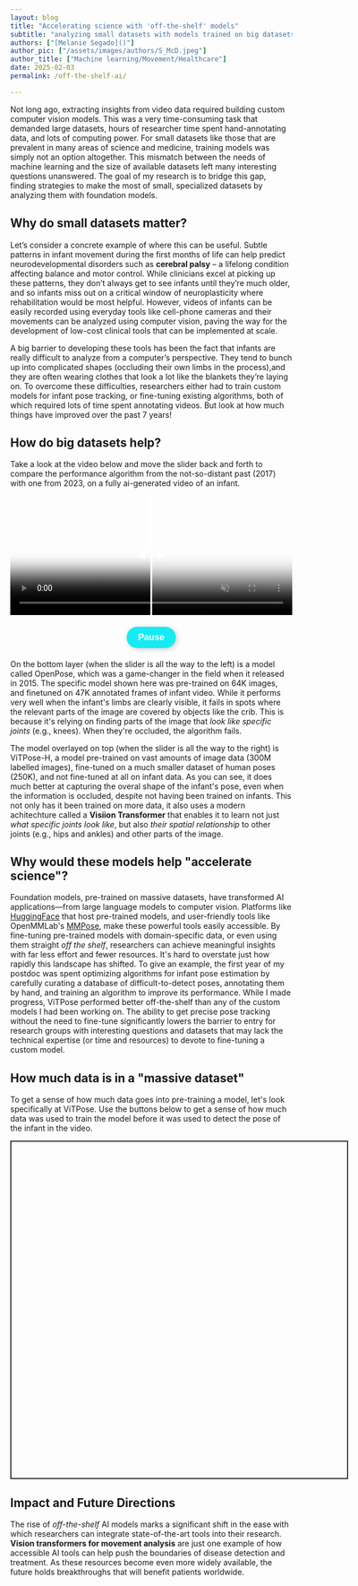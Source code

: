 ```yaml
---
layout: blog
title: "Accelerating science with 'off-the-shelf' models"
subtitle: "analyzing small datasets with models trained on big datasets"
authors: ["[Melanie Segado]()"]
author_pic: ["/assets/images/authors/S_McD.jpeg"]
author_title: ["Machine learning/Movement/Healthcare"]
date: 2025-02-03
permalink: /off-the-shelf-ai/

---
```



Not long ago, extracting insights from video data required building custom computer vision models. This was a very time-consuming task that demanded large datasets, hours of researcher time spent hand-annotating data, and lots of computing power. For small datasets like those that are prevalent in many areas of science and medicine, training models was simply not an option altogether. This mismatch between the needs of machine learning and the size of available datasets left many interesting questions unanswered. The goal of my research is to bridge this gap, finding strategies to make the most of small, specialized datasets by analyzing them with foundation models.

## Why do small datasets matter?

Let’s consider a concrete example of where this can be useful. Subtle patterns in infant movement during the first months of life can help predict neurodevelopmental disorders such as **cerebral palsy** – a lifelong condition affecting balance and motor control. While clinicians excel at picking up these patterns, they don’t always get to see infants until they’re much older, and so infants miss out on a critical window of neuroplasticity where rehabilitation would be most helpful. However, videos of infants can be easily recorded using everyday tools like cell-phone cameras and their movements can be analyzed using computer vision, paving the way for the development of low-cost clinical tools that can be implemented at scale.

A big barrier to developing these tools has been the fact that infants are really difficult to analyze from a computer’s perspective. They tend to bunch up into complicated shapes (occluding their own limbs in the process),and they are often wearing clothes that look a lot like the blankets they’re laying on. To overcome these difficulties, researchers either had to train custom models for infant pose tracking, or fine-tuning existing algorithms, both of which required lots of time spent annotating videos. But look at how much things have improved over the past 7 years! 

## How do big datasets help?

Take a look at the video below and move the slider back and forth to compare the performance algorithm from the not-so-distant past (2017) with one from 2023, on a fully ai-generated video of an infant.  

<div id="video-compare-container">
  <video id="video1" loop muted autoplay poster="../assets/post_assets/2025-03-01-Melanie-Segado/openpose.jpg">
    <source src="../assets/post_assets/2025-03-01-Melanie-Segado/openpose.mp4" type="video/mp4">
    <source src="../assets/post_assets/2025-03-01-Melanie-Segado/openpose.webm" type="video/webm">
  </video>
  <div id="video-clipper">
    <video id="video2" loop muted autoplay poster="../assets/post_assets/2025-03-01-Melanie-Segado/vitposeh.jpg">
      <source src="../assets/post_assets/2025-03-01-Melanie-Segado/vitposeh.mp4" type="video/mp4">
      <source src="../assets/post_assets/2025-03-01-Melanie-Segado/vitposeh.webm" type="video/webm">
    </video>
  </div>
  <!-- Initial Center Line with Arrows -->
  <div id="initial-line">
    <div class="arrow" id="left-arrow">◀</div>
    <div class="arrow" id="right-arrow">▶</div>
  </div>
  <div id="slider-line">
    <div class="arrow" id="dynamic-left-arrow">◀</div>
    <div class="arrow" id="dynamic-right-arrow">▶</div>
  </div>
</div>

<!-- Pause Button -->
<button id="pause-btn" class="cute-button">Pause</button>

<style>

  .cute-button{
    background:rgb(23, 235, 242); /* Soft turquoise */
    border: none;
    padding: 12px 24px;
    border-radius: 20px; /* Makes it rounded */
    font-size: 16px;
    font-weight: bold;
    color: white;
    cursor: pointer;
    box-shadow: 2px 2px 10px rgba(0, 0, 0, 0.2);
    transition: all 0.3s ease;
  }

  #video-compare-container {
    display: inline-block;
    line-height: 0;
    position: relative;
    width: 100%;
    padding-top: 42.3%;
  }

  #video-compare-container > video {
    width: 100%;
    position: absolute;
    top: 0;
    height: 100%;
  }

  #video-clipper {
    width: 50%;
    position: absolute;
    top: 0;
    bottom: 0;
    overflow: hidden;
  }

  #video-clipper video {
    width: 200%;
    position: absolute;
    height: 100%;
  }

  /* Style the Pause Button */
  #pause-btn {
    display: block;
    margin: 20px auto;
    padding: 10px 20px;
    font-size: 16px;
    cursor: pointer;
  }

  /* Initial Center Line */
  #initial-line {
    position: absolute;
    top: 0;
    left: 50%;
    width: 3px;
    height: 100%;
    background: white;
    transform: translateX(-50%);
    z-index: 10;
    transition: opacity 0.3s ease-in-out;
  }

  /* Vertical Slider Line */
  #slider-line {
    position: absolute;
    top: 0;
    width: 3px;
    height: 100%;
    background: white;
    pointer-events: none;
    z-index: 10;
    display: none;
  }

  /* Arrow Styles */
  .arrow {
    position: absolute;
    top: 50%;
    transform: translateY(-50%);
    font-size: 18px;
    color: white;
    font-weight: bold;
    background: rgba(0, 0, 0, 0);
    padding: 5px;
    border-radius: 50%;
    pointer-events: none;
  }

  #left-arrow, #dynamic-left-arrow {
    left: -20px;
  }

  #right-arrow, #dynamic-right-arrow {
    right: -20px;
  }

  /* Position the arrows for the initial line */
  #left-arrow {
    left: -30px;
  }

  #right-arrow {
    right: -30px;
  }

</style>

<script>
document.addEventListener("DOMContentLoaded", function () {
    var videoContainer = document.getElementById("video-compare-container"),
        video1 = document.getElementById("video1"),
        video2 = document.getElementById("video2"),
        videoClipper = document.getElementById("video-clipper"),
        initialLine = document.getElementById("initial-line"),
        sliderLine = document.getElementById("slider-line"),
        pauseBtn = document.getElementById("pause-btn");

    if (!video1 || !video2) {
        console.error("Error: One or more videos are missing.");
        return;
    }

    // Ensure both videos play initially
    video1.play();
    video2.play();

    // Pause and Play Functionality
    pauseBtn.addEventListener("click", function () {
        if (video1.paused || video2.paused) {
            video1.play();
            video2.play();
            pauseBtn.textContent = "Pause";
        } else {
            video1.pause();
            video2.pause();
            pauseBtn.textContent = "Play";
        }
    });

    // Hide initial line when user interacts
    videoContainer.addEventListener("mouseenter", function () {
        initialLine.style.opacity = "0"; // Fade out initial line
    });

    videoContainer.addEventListener("mouseleave", function () {
        initialLine.style.opacity = "1"; // Fade it back in when mouse leaves
    });

    // Track Mouse Movement to Adjust Clipper Width and Show Dynamic Line
    videoContainer.addEventListener("mousemove", function (e) {
        var rect = videoContainer.getBoundingClientRect(),
            position = ((e.pageX - rect.left) / videoContainer.offsetWidth) * 100;

        if (position <= 100) { 
            videoClipper.style.width = position + "%";
            video2.style.width = ((100 / position) * 100) + "%";
            video2.style.zIndex = 3;

            // Show and move the dynamic vertical line
            sliderLine.style.display = "block";
            sliderLine.style.left = e.pageX - rect.left + "px";
        }
    });

    // Hide dynamic line when mouse leaves
    videoContainer.addEventListener("mouseleave", function () {
        sliderLine.style.display = "none";
    });
});
</script>

On the bottom layer (when the slider is all the way to the left) is a model called OpenPose, which was a game-changer in the field when it released in 2015. The specific model shown here was pre-trained on 64K images, and finetuned on 47K annotated frames of infant video. While it performs very well when the infant's limbs are clearly visible, it fails in spots where the relevant parts of the image are covered by objects like the crib. This is because it's relying on finding parts of the image that _look like specific joints_ (e.g., knees). When they're occluded, the algorithm fails.  

The model overlayed on top (when the slider is all the way to the right) is ViTPose-H, a model pre-trained on vast amounts of image data (300M labelled images), fine-tuned on a much smaller dataset of human poses (250K), and not fine-tuned at all on infant data. As you can see, it does much better at capturing the overal shape of the infant's pose, even when the information is occluded, despite not having been trained on infants. This not only has it been trained on more data, it also uses a modern achitechture called a **Visiion Transformer** that enables it to learn not just _what specific joints look like_, but also _their spatial relationship_ to other joints (e.g., hips and ankles) and other parts of the image. 

## Why would these models help "accelerate science"? 

Foundation models, pre-trained on massive datasets, have transformed AI applications—from large language models to computer vision. Platforms like [HuggingFace](https://huggingface.co/) that host pre-trained models, and user-friendly tools like OpenMMLab's [MMPose](https://mmpose.readthedocs.io/en/latest/overview.html), make these powerful tools easily accessible. By fine-tuning pre-trained models with domain-specific data, or even using them straight *off the shelf*, researchers can achieve meaningful insights with far less effort and fewer resources. It's hard to overstate just how rapidly this landscape has shifted. To give an example, the first year of my postdoc was spent optimizing algorithms for infant pose estimation by carefully curating a database of difficult-to-detect poses, annotating them by hand, and training an algorithm to improve its performance. While I made progress, ViTPose performed better off-the-shelf than any of the custom models I had been working on. The ability to get precise pose tracking without the need to fine-tune significantly lowers the barrier to entry for research groups with interesting questions and datasets that may lack the technical expertise (or time and resources) to devote to fine-tuning a custom model. 

## How much data is in a "massive dataset"
<script src="https://d3js.org/d3.v7.min.js"></script>

To get a sense of how much data goes into pre-training a model, let's look specifically at ViTPose. Use the buttons below to get a sense of how much data was used to train the model before it was used to detect the pose of the infant in the video. 

<style>
        #container {
            position: relative;
            width: 600px;
            height: 600px;
            border: 2px solid #333;
            overflow: hidden;
        }
        .dataset {
            position: absolute;
            background-color: rgba(0, 123, 255, 0.7);
            border: 1px solid #0056b3;
            color: #fff;
            display: flex;
            justify-content: center;
            align-items: center;
            font-size: 14px;
            text-align: center;
            transition: transform 0.5s ease-in-out;
            cursor: pointer;
        }

</style>
<div id="container"></div>

<script>
    const datasets = [
        { id: "jft300m", name: "JFT-300M", size: 300000000, width: 600, color: "#1f77b4", children: ["mscoco"] },
        { id: "mscoco", name: "MS COCO", size: 330000, width: 20, color: "#ff7f0e", children: ["mscoco-person"] },
        { id: "mscoco-person", name: "MS COCO-Person", size: 250000, width: 18, color: "#d62728", children: ["infant-frames"] },
        { id: "infant-frames", name: "Infant Frames", size: 47000, width: 10, color: "#2ca02c", children: [] }
    ];

    let originalState = true;
    
    function drawDatasets(parentId, parentSize) {
        const container = document.getElementById("container");
        container.innerHTML = ""; // Clear container before redrawing

        let parentDataset = datasets.find(d => d.id === parentId);
        let scaleFactor = 600 / parentSize;

        // Draw the selected dataset at full size
        let parentDiv = document.createElement("div");
        parentDiv.classList.add("dataset");
        parentDiv.id = parentDataset.id;
        parentDiv.style.width = "600px";
        parentDiv.style.height = "600px";
        parentDiv.style.backgroundColor = parentDataset.color;
        parentDiv.innerHTML = `${parentDataset.name}<br>(${parentDataset.size.toLocaleString()} images)`;
        parentDiv.onclick = () => resetView(); // Clicking resets

        container.appendChild(parentDiv);

        // Draw the child datasets inside
        parentDataset.children.forEach(childId => {
            let childDataset = datasets.find(d => d.id === childId);
            let childSize = childDataset.width * scaleFactor;
            
            let childDiv = document.createElement("div");
            childDiv.classList.add("dataset");
            childDiv.id = childDataset.id;
            childDiv.style.width = `${childSize}px`;
            childDiv.style.height = `${childSize}px`;
            childDiv.style.backgroundColor = childDataset.color;
            childDiv.style.bottom = "10px";
            childDiv.style.left = "10px";
            childDiv.innerHTML = `${childDataset.name}<br>(${childDataset.size.toLocaleString()} images)`;
            childDiv.onclick = (e) => {
                e.stopPropagation();
                drawDatasets(childId, childDataset.width);
            };

            container.appendChild(childDiv);
        });
    }

    function resetView() {
        const container = document.getElementById("container");
        container.innerHTML = ""; // Clear container

        datasets.forEach(dataset => {
            let div = document.createElement("div");
            div.classList.add("dataset");
            div.id = dataset.id;
            div.style.width = `${dataset.width}px`;
            div.style.height = `${dataset.width}px`;
            div.style.backgroundColor = dataset.color;
            div.style.position = "absolute";
            div.style.bottom = "10px";
            div.style.left = "10px";
            div.innerHTML = `${dataset.name}<br>(${dataset.size.toLocaleString()} images)`;

            div.onclick = () => drawDatasets(dataset.id, dataset.width);
            container.appendChild(div);
        });

        // Add the JFT-300M as the background (full size)
        let jftDiv = document.createElement("div");
        jftDiv.classList.add("dataset");
        jftDiv.id = "jft300m";
        jftDiv.style.width = "600px";
        jftDiv.style.height = "600px";
        jftDiv.style.backgroundColor = "#1f77b4";
        jftDiv.style.zIndex = "-1";
        jftDiv.innerHTML = `JFT-300M<br>(300M images)`;

        container.appendChild(jftDiv);
    }

    // Initialize view
    resetView();
</script>
## Impact and Future Directions

The rise of *off-the-shelf* AI models marks a significant shift in the ease with which researchers can integrate state-of-the-art tools into their research. **Vision transformers for movement analysis** are just one example of how accessible AI tools can help push the boundaries of disease detection and treatment. As these resources become even more widely available, the future holds breakthroughs that will benefit patients worldwide.

